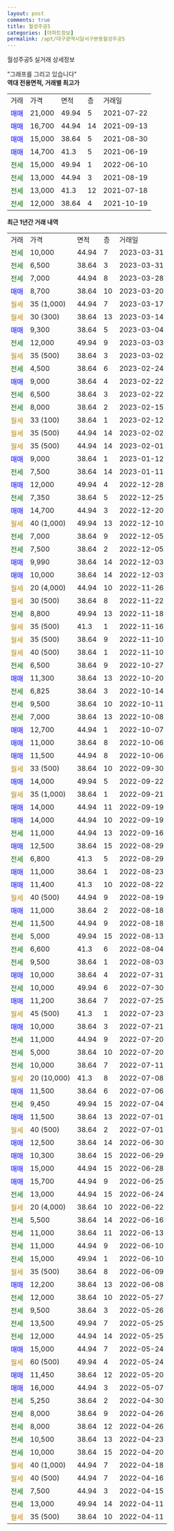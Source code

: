 ```yaml
---
layout: post
comments: true
title: 월성주공5
categories: [아파트정보]
permalink: /apt/대구광역시달서구본동월성주공5
---
```


월성주공5 실거래 상세정보

<script type="text/javascript">
  google.charts.load('current', {'packages':['line', 'corechart']});
  google.charts.setOnLoadCallback(drawChart);

  function drawChart() {
    var data = new google.visualization.DataTable();
    data.addColumn('date', '거래일');
    data.addColumn('number', "매매");
    data.addColumn('number', "전세");
    data.addColumn('number', "전매");

    data.addRows([[new Date(Date.parse("2023-03-31")), null, 10000, null], [new Date(Date.parse("2023-03-31")), null, 6500, null], [new Date(Date.parse("2023-03-28")), null, 7000, null], [new Date(Date.parse("2023-03-20")), 8700, null, null], [new Date(Date.parse("2023-03-17")), null, null, null], [new Date(Date.parse("2023-03-14")), null, null, null], [new Date(Date.parse("2023-03-04")), 9300, null, null], [new Date(Date.parse("2023-03-03")), null, 12000, null], [new Date(Date.parse("2023-03-02")), null, null, null], [new Date(Date.parse("2023-02-24")), null, 4500, null], [new Date(Date.parse("2023-02-22")), 9000, null, null], [new Date(Date.parse("2023-02-22")), null, 6500, null], [new Date(Date.parse("2023-02-15")), null, 8000, null], [new Date(Date.parse("2023-02-12")), null, null, null], [new Date(Date.parse("2023-02-02")), null, null, null], [new Date(Date.parse("2023-02-01")), null, null, null], [new Date(Date.parse("2023-01-12")), 9000, null, null], [new Date(Date.parse("2023-01-11")), null, 7500, null], [new Date(Date.parse("2022-12-28")), 12000, null, null], [new Date(Date.parse("2022-12-25")), null, 7350, null], [new Date(Date.parse("2022-12-20")), 14700, null, null], [new Date(Date.parse("2022-12-10")), null, null, null], [new Date(Date.parse("2022-12-05")), null, 7000, null], [new Date(Date.parse("2022-12-05")), null, 7500, null], [new Date(Date.parse("2022-12-03")), 9990, null, null], [new Date(Date.parse("2022-12-03")), 10000, null, null], [new Date(Date.parse("2022-11-26")), null, null, null], [new Date(Date.parse("2022-11-22")), null, null, null], [new Date(Date.parse("2022-11-18")), null, 8800, null], [new Date(Date.parse("2022-11-16")), null, null, null], [new Date(Date.parse("2022-11-10")), null, null, null], [new Date(Date.parse("2022-11-10")), null, null, null], [new Date(Date.parse("2022-10-27")), null, 6500, null], [new Date(Date.parse("2022-10-20")), 11300, null, null], [new Date(Date.parse("2022-10-14")), null, 6825, null], [new Date(Date.parse("2022-10-11")), null, 9500, null], [new Date(Date.parse("2022-10-08")), null, 7000, null], [new Date(Date.parse("2022-10-07")), 12700, null, null], [new Date(Date.parse("2022-10-06")), 11000, null, null], [new Date(Date.parse("2022-10-06")), 11500, null, null], [new Date(Date.parse("2022-09-30")), null, null, null], [new Date(Date.parse("2022-09-22")), 14000, null, null], [new Date(Date.parse("2022-09-21")), null, null, null], [new Date(Date.parse("2022-09-19")), 14000, null, null], [new Date(Date.parse("2022-09-19")), 14000, null, null], [new Date(Date.parse("2022-09-16")), null, 11000, null], [new Date(Date.parse("2022-08-29")), 12500, null, null], [new Date(Date.parse("2022-08-29")), null, 6800, null], [new Date(Date.parse("2022-08-23")), 11000, null, null], [new Date(Date.parse("2022-08-22")), 11400, null, null], [new Date(Date.parse("2022-08-19")), null, null, null], [new Date(Date.parse("2022-08-18")), 11000, null, null], [new Date(Date.parse("2022-08-18")), null, 11500, null], [new Date(Date.parse("2022-08-13")), null, 5000, null], [new Date(Date.parse("2022-08-04")), null, 6600, null], [new Date(Date.parse("2022-08-03")), null, 9500, null], [new Date(Date.parse("2022-07-31")), 10000, null, null], [new Date(Date.parse("2022-07-30")), null, 10000, null], [new Date(Date.parse("2022-07-25")), 11200, null, null], [new Date(Date.parse("2022-07-23")), null, null, null], [new Date(Date.parse("2022-07-21")), 10000, null, null], [new Date(Date.parse("2022-07-20")), null, 11000, null], [new Date(Date.parse("2022-07-20")), null, 5000, null], [new Date(Date.parse("2022-07-11")), null, 10000, null], [new Date(Date.parse("2022-07-08")), null, null, null], [new Date(Date.parse("2022-07-06")), 11500, null, null], [new Date(Date.parse("2022-07-04")), null, 9450, null], [new Date(Date.parse("2022-07-01")), 11500, null, null], [new Date(Date.parse("2022-07-01")), null, null, null], [new Date(Date.parse("2022-06-30")), 12500, null, null], [new Date(Date.parse("2022-06-29")), 10300, null, null], [new Date(Date.parse("2022-06-28")), 15000, null, null], [new Date(Date.parse("2022-06-25")), 15700, null, null], [new Date(Date.parse("2022-06-24")), null, 13000, null], [new Date(Date.parse("2022-06-22")), null, null, null], [new Date(Date.parse("2022-06-16")), null, 5500, null], [new Date(Date.parse("2022-06-13")), null, 11000, null], [new Date(Date.parse("2022-06-10")), null, 11000, null], [new Date(Date.parse("2022-06-10")), null, 15000, null], [new Date(Date.parse("2022-06-09")), null, null, null], [new Date(Date.parse("2022-06-08")), 12200, null, null], [new Date(Date.parse("2022-05-27")), null, 12000, null], [new Date(Date.parse("2022-05-26")), null, 9500, null], [new Date(Date.parse("2022-05-25")), null, 13500, null], [new Date(Date.parse("2022-05-25")), null, 12000, null], [new Date(Date.parse("2022-05-24")), 15000, null, null], [new Date(Date.parse("2022-05-24")), null, null, null], [new Date(Date.parse("2022-05-20")), 11450, null, null], [new Date(Date.parse("2022-05-07")), 16000, null, null], [new Date(Date.parse("2022-04-30")), null, 5250, null], [new Date(Date.parse("2022-04-26")), null, 8000, null], [new Date(Date.parse("2022-04-26")), null, 8000, null], [new Date(Date.parse("2022-04-23")), null, 10500, null], [new Date(Date.parse("2022-04-20")), null, 10000, null], [new Date(Date.parse("2022-04-18")), null, null, null], [new Date(Date.parse("2022-04-16")), null, null, null], [new Date(Date.parse("2022-04-15")), null, 7500, null], [new Date(Date.parse("2022-04-11")), null, 13000, null], [new Date(Date.parse("2022-04-11")), null, null, null]]);

    var options = {
      hAxis: {
        format: 'yyyy/MM/dd'
      },    
      lineWidth: 0,
      pointsVisible: true,    
      title: '최근 1년간 유형별 실거래가 분포',
      legend: { position: 'bottom' }
    };

    var formatter = new google.visualization.NumberFormat({pattern:'###,###'} );
    formatter.format(data, 1);
    formatter.format(data, 2);
    
    setTimeout(function() {
        var chart = new google.visualization.LineChart(document.getElementById('columnchart_material'));
        chart.draw(data, (options));
        document.getElementById('loading').style.display = 'none';
    }, 200);
  }
</script>


<div id="loading" style="z-index:20; display: block; margin-left: 0px">"그래프를 그리고 있습니다"</div>
<div id="columnchart_material" style="width: 95%; margin-left: 0px; display: block"></div>
<!-- contents start -->
<b>역대 전용면적, 거래별 최고가</b>
<table class="sortable">
    <tr>
      <td>거래</td>
      <td>가격</td>
      <td>면적</td>
      <td>층</td>
      <td>거래일</td>
    </tr>
        <tr>
          <td><a style="color: blue">매매</a></td>
          <td>21,000</td>
          <td>49.94</td>
          <td>5</td>
          <td>2021-07-22</td>
        </tr>            <tr>
          <td><a style="color: blue">매매</a></td>
          <td>16,700</td>
          <td>44.94</td>
          <td>14</td>
          <td>2021-09-13</td>
        </tr>            <tr>
          <td><a style="color: blue">매매</a></td>
          <td>15,000</td>
          <td>38.64</td>
          <td>5</td>
          <td>2021-08-30</td>
        </tr>            <tr>
          <td><a style="color: blue">매매</a></td>
          <td>14,700</td>
          <td>41.3</td>
          <td>5</td>
          <td>2021-06-19</td>
        </tr>        
        <tr>
              <td><a style="color: darkgreen">전세</a></td>
              <td>15,000</td>
              <td>49.94</td>
              <td>1</td>
              <td>2022-06-10</td>
            </tr>            <tr>
              <td><a style="color: darkgreen">전세</a></td>
              <td>13,000</td>
              <td>44.94</td>
              <td>3</td>
              <td>2021-08-19</td>
            </tr>            <tr>
              <td><a style="color: darkgreen">전세</a></td>
              <td>13,000</td>
              <td>41.3</td>
              <td>12</td>
              <td>2021-07-18</td>
            </tr>            <tr>
              <td><a style="color: darkgreen">전세</a></td>
              <td>12,000</td>
              <td>38.64</td>
              <td>4</td>
              <td>2021-10-19</td>
            </tr>        
    
</table>

<b>최근 1년간 거래 내역</b>

<table class="sortable">
    <tr>
      <td>거래</td>
      <td>가격</td>
      <td>면적</td>
      <td>층</td>
      <td>거래일</td>
    </tr>
    <tr>
      <td><a style="color: darkgreen">전세</a></td>
      <td>10,000</td>
      <td>44.94</td>
      <td>7</td>
      <td>2023-03-31</td>
    </tr>          <tr>
      <td><a style="color: darkgreen">전세</a></td>
      <td>6,500</td>
      <td>38.64</td>
      <td>3</td>
      <td>2023-03-31</td>
    </tr>          <tr>
      <td><a style="color: darkgreen">전세</a></td>
      <td>7,000</td>
      <td>44.94</td>
      <td>8</td>
      <td>2023-03-28</td>
    </tr>          <tr>
      <td><a style="color: blue">매매</a></td>
      <td>8,700</td>
      <td>38.64</td>
      <td>10</td>
      <td>2023-03-20</td>
    </tr>          <tr>
      <td><a style="color: darkgoldenrod">월세</a></td>
      <td>35 (1,000)</td>
      <td>44.94</td>
      <td>7</td>
      <td>2023-03-17</td>
    </tr>          <tr>
      <td><a style="color: darkgoldenrod">월세</a></td>
      <td>30 (300)</td>
      <td>38.64</td>
      <td>13</td>
      <td>2023-03-14</td>
    </tr>          <tr>
      <td><a style="color: blue">매매</a></td>
      <td>9,300</td>
      <td>38.64</td>
      <td>5</td>
      <td>2023-03-04</td>
    </tr>          <tr>
      <td><a style="color: darkgreen">전세</a></td>
      <td>12,000</td>
      <td>49.94</td>
      <td>9</td>
      <td>2023-03-03</td>
    </tr>          <tr>
      <td><a style="color: darkgoldenrod">월세</a></td>
      <td>35 (500)</td>
      <td>38.64</td>
      <td>3</td>
      <td>2023-03-02</td>
    </tr>          <tr>
      <td><a style="color: darkgreen">전세</a></td>
      <td>4,500</td>
      <td>38.64</td>
      <td>6</td>
      <td>2023-02-24</td>
    </tr>          <tr>
      <td><a style="color: blue">매매</a></td>
      <td>9,000</td>
      <td>38.64</td>
      <td>4</td>
      <td>2023-02-22</td>
    </tr>          <tr>
      <td><a style="color: darkgreen">전세</a></td>
      <td>6,500</td>
      <td>38.64</td>
      <td>3</td>
      <td>2023-02-22</td>
    </tr>          <tr>
      <td><a style="color: darkgreen">전세</a></td>
      <td>8,000</td>
      <td>38.64</td>
      <td>2</td>
      <td>2023-02-15</td>
    </tr>          <tr>
      <td><a style="color: darkgoldenrod">월세</a></td>
      <td>33 (100)</td>
      <td>38.64</td>
      <td>1</td>
      <td>2023-02-12</td>
    </tr>          <tr>
      <td><a style="color: darkgoldenrod">월세</a></td>
      <td>35 (500)</td>
      <td>44.94</td>
      <td>14</td>
      <td>2023-02-02</td>
    </tr>          <tr>
      <td><a style="color: darkgoldenrod">월세</a></td>
      <td>35 (500)</td>
      <td>44.94</td>
      <td>14</td>
      <td>2023-02-01</td>
    </tr>          <tr>
      <td><a style="color: blue">매매</a></td>
      <td>9,000</td>
      <td>38.64</td>
      <td>1</td>
      <td>2023-01-12</td>
    </tr>          <tr>
      <td><a style="color: darkgreen">전세</a></td>
      <td>7,500</td>
      <td>38.64</td>
      <td>14</td>
      <td>2023-01-11</td>
    </tr>          <tr>
      <td><a style="color: blue">매매</a></td>
      <td>12,000</td>
      <td>49.94</td>
      <td>4</td>
      <td>2022-12-28</td>
    </tr>          <tr>
      <td><a style="color: darkgreen">전세</a></td>
      <td>7,350</td>
      <td>38.64</td>
      <td>5</td>
      <td>2022-12-25</td>
    </tr>          <tr>
      <td><a style="color: blue">매매</a></td>
      <td>14,700</td>
      <td>44.94</td>
      <td>3</td>
      <td>2022-12-20</td>
    </tr>          <tr>
      <td><a style="color: darkgoldenrod">월세</a></td>
      <td>40 (1,000)</td>
      <td>49.94</td>
      <td>13</td>
      <td>2022-12-10</td>
    </tr>          <tr>
      <td><a style="color: darkgreen">전세</a></td>
      <td>7,000</td>
      <td>38.64</td>
      <td>9</td>
      <td>2022-12-05</td>
    </tr>          <tr>
      <td><a style="color: darkgreen">전세</a></td>
      <td>7,500</td>
      <td>38.64</td>
      <td>2</td>
      <td>2022-12-05</td>
    </tr>          <tr>
      <td><a style="color: blue">매매</a></td>
      <td>9,990</td>
      <td>38.64</td>
      <td>14</td>
      <td>2022-12-03</td>
    </tr>          <tr>
      <td><a style="color: blue">매매</a></td>
      <td>10,000</td>
      <td>38.64</td>
      <td>14</td>
      <td>2022-12-03</td>
    </tr>          <tr>
      <td><a style="color: darkgoldenrod">월세</a></td>
      <td>20 (4,000)</td>
      <td>44.94</td>
      <td>10</td>
      <td>2022-11-26</td>
    </tr>          <tr>
      <td><a style="color: darkgoldenrod">월세</a></td>
      <td>30 (500)</td>
      <td>38.64</td>
      <td>8</td>
      <td>2022-11-22</td>
    </tr>          <tr>
      <td><a style="color: darkgreen">전세</a></td>
      <td>8,800</td>
      <td>49.94</td>
      <td>13</td>
      <td>2022-11-18</td>
    </tr>          <tr>
      <td><a style="color: darkgoldenrod">월세</a></td>
      <td>35 (500)</td>
      <td>41.3</td>
      <td>1</td>
      <td>2022-11-16</td>
    </tr>          <tr>
      <td><a style="color: darkgoldenrod">월세</a></td>
      <td>35 (500)</td>
      <td>38.64</td>
      <td>9</td>
      <td>2022-11-10</td>
    </tr>          <tr>
      <td><a style="color: darkgoldenrod">월세</a></td>
      <td>40 (500)</td>
      <td>38.64</td>
      <td>1</td>
      <td>2022-11-10</td>
    </tr>          <tr>
      <td><a style="color: darkgreen">전세</a></td>
      <td>6,500</td>
      <td>38.64</td>
      <td>9</td>
      <td>2022-10-27</td>
    </tr>          <tr>
      <td><a style="color: blue">매매</a></td>
      <td>11,300</td>
      <td>38.64</td>
      <td>13</td>
      <td>2022-10-20</td>
    </tr>          <tr>
      <td><a style="color: darkgreen">전세</a></td>
      <td>6,825</td>
      <td>38.64</td>
      <td>3</td>
      <td>2022-10-14</td>
    </tr>          <tr>
      <td><a style="color: darkgreen">전세</a></td>
      <td>9,500</td>
      <td>38.64</td>
      <td>10</td>
      <td>2022-10-11</td>
    </tr>          <tr>
      <td><a style="color: darkgreen">전세</a></td>
      <td>7,000</td>
      <td>38.64</td>
      <td>13</td>
      <td>2022-10-08</td>
    </tr>          <tr>
      <td><a style="color: blue">매매</a></td>
      <td>12,700</td>
      <td>44.94</td>
      <td>1</td>
      <td>2022-10-07</td>
    </tr>          <tr>
      <td><a style="color: blue">매매</a></td>
      <td>11,000</td>
      <td>38.64</td>
      <td>8</td>
      <td>2022-10-06</td>
    </tr>          <tr>
      <td><a style="color: blue">매매</a></td>
      <td>11,500</td>
      <td>44.94</td>
      <td>8</td>
      <td>2022-10-06</td>
    </tr>          <tr>
      <td><a style="color: darkgoldenrod">월세</a></td>
      <td>33 (500)</td>
      <td>38.64</td>
      <td>10</td>
      <td>2022-09-30</td>
    </tr>          <tr>
      <td><a style="color: blue">매매</a></td>
      <td>14,000</td>
      <td>49.94</td>
      <td>5</td>
      <td>2022-09-22</td>
    </tr>          <tr>
      <td><a style="color: darkgoldenrod">월세</a></td>
      <td>35 (1,000)</td>
      <td>38.64</td>
      <td>1</td>
      <td>2022-09-21</td>
    </tr>          <tr>
      <td><a style="color: blue">매매</a></td>
      <td>14,000</td>
      <td>44.94</td>
      <td>11</td>
      <td>2022-09-19</td>
    </tr>          <tr>
      <td><a style="color: blue">매매</a></td>
      <td>14,000</td>
      <td>44.94</td>
      <td>10</td>
      <td>2022-09-19</td>
    </tr>          <tr>
      <td><a style="color: darkgreen">전세</a></td>
      <td>11,000</td>
      <td>44.94</td>
      <td>13</td>
      <td>2022-09-16</td>
    </tr>          <tr>
      <td><a style="color: blue">매매</a></td>
      <td>12,500</td>
      <td>38.64</td>
      <td>15</td>
      <td>2022-08-29</td>
    </tr>          <tr>
      <td><a style="color: darkgreen">전세</a></td>
      <td>6,800</td>
      <td>41.3</td>
      <td>5</td>
      <td>2022-08-29</td>
    </tr>          <tr>
      <td><a style="color: blue">매매</a></td>
      <td>11,000</td>
      <td>38.64</td>
      <td>1</td>
      <td>2022-08-23</td>
    </tr>          <tr>
      <td><a style="color: blue">매매</a></td>
      <td>11,400</td>
      <td>41.3</td>
      <td>10</td>
      <td>2022-08-22</td>
    </tr>          <tr>
      <td><a style="color: darkgoldenrod">월세</a></td>
      <td>40 (500)</td>
      <td>44.94</td>
      <td>9</td>
      <td>2022-08-19</td>
    </tr>          <tr>
      <td><a style="color: blue">매매</a></td>
      <td>11,000</td>
      <td>38.64</td>
      <td>2</td>
      <td>2022-08-18</td>
    </tr>          <tr>
      <td><a style="color: darkgreen">전세</a></td>
      <td>11,500</td>
      <td>44.94</td>
      <td>9</td>
      <td>2022-08-18</td>
    </tr>          <tr>
      <td><a style="color: darkgreen">전세</a></td>
      <td>5,000</td>
      <td>49.94</td>
      <td>15</td>
      <td>2022-08-13</td>
    </tr>          <tr>
      <td><a style="color: darkgreen">전세</a></td>
      <td>6,600</td>
      <td>41.3</td>
      <td>6</td>
      <td>2022-08-04</td>
    </tr>          <tr>
      <td><a style="color: darkgreen">전세</a></td>
      <td>9,500</td>
      <td>38.64</td>
      <td>1</td>
      <td>2022-08-03</td>
    </tr>          <tr>
      <td><a style="color: blue">매매</a></td>
      <td>10,000</td>
      <td>38.64</td>
      <td>4</td>
      <td>2022-07-31</td>
    </tr>          <tr>
      <td><a style="color: darkgreen">전세</a></td>
      <td>10,000</td>
      <td>49.94</td>
      <td>6</td>
      <td>2022-07-30</td>
    </tr>          <tr>
      <td><a style="color: blue">매매</a></td>
      <td>11,200</td>
      <td>38.64</td>
      <td>7</td>
      <td>2022-07-25</td>
    </tr>          <tr>
      <td><a style="color: darkgoldenrod">월세</a></td>
      <td>45 (500)</td>
      <td>41.3</td>
      <td>1</td>
      <td>2022-07-23</td>
    </tr>          <tr>
      <td><a style="color: blue">매매</a></td>
      <td>10,000</td>
      <td>38.64</td>
      <td>3</td>
      <td>2022-07-21</td>
    </tr>          <tr>
      <td><a style="color: darkgreen">전세</a></td>
      <td>11,000</td>
      <td>44.94</td>
      <td>9</td>
      <td>2022-07-20</td>
    </tr>          <tr>
      <td><a style="color: darkgreen">전세</a></td>
      <td>5,000</td>
      <td>38.64</td>
      <td>10</td>
      <td>2022-07-20</td>
    </tr>          <tr>
      <td><a style="color: darkgreen">전세</a></td>
      <td>10,000</td>
      <td>38.64</td>
      <td>7</td>
      <td>2022-07-11</td>
    </tr>          <tr>
      <td><a style="color: darkgoldenrod">월세</a></td>
      <td>20 (10,000)</td>
      <td>41.3</td>
      <td>8</td>
      <td>2022-07-08</td>
    </tr>          <tr>
      <td><a style="color: blue">매매</a></td>
      <td>11,500</td>
      <td>38.64</td>
      <td>6</td>
      <td>2022-07-06</td>
    </tr>          <tr>
      <td><a style="color: darkgreen">전세</a></td>
      <td>9,450</td>
      <td>49.94</td>
      <td>15</td>
      <td>2022-07-04</td>
    </tr>          <tr>
      <td><a style="color: blue">매매</a></td>
      <td>11,500</td>
      <td>38.64</td>
      <td>13</td>
      <td>2022-07-01</td>
    </tr>          <tr>
      <td><a style="color: darkgoldenrod">월세</a></td>
      <td>40 (500)</td>
      <td>38.64</td>
      <td>2</td>
      <td>2022-07-01</td>
    </tr>          <tr>
      <td><a style="color: blue">매매</a></td>
      <td>12,500</td>
      <td>38.64</td>
      <td>14</td>
      <td>2022-06-30</td>
    </tr>          <tr>
      <td><a style="color: blue">매매</a></td>
      <td>10,300</td>
      <td>38.64</td>
      <td>15</td>
      <td>2022-06-29</td>
    </tr>          <tr>
      <td><a style="color: blue">매매</a></td>
      <td>15,000</td>
      <td>44.94</td>
      <td>15</td>
      <td>2022-06-28</td>
    </tr>          <tr>
      <td><a style="color: blue">매매</a></td>
      <td>15,700</td>
      <td>44.94</td>
      <td>9</td>
      <td>2022-06-25</td>
    </tr>          <tr>
      <td><a style="color: darkgreen">전세</a></td>
      <td>13,000</td>
      <td>44.94</td>
      <td>15</td>
      <td>2022-06-24</td>
    </tr>          <tr>
      <td><a style="color: darkgoldenrod">월세</a></td>
      <td>20 (4,000)</td>
      <td>38.64</td>
      <td>10</td>
      <td>2022-06-22</td>
    </tr>          <tr>
      <td><a style="color: darkgreen">전세</a></td>
      <td>5,500</td>
      <td>38.64</td>
      <td>14</td>
      <td>2022-06-16</td>
    </tr>          <tr>
      <td><a style="color: darkgreen">전세</a></td>
      <td>11,000</td>
      <td>38.64</td>
      <td>11</td>
      <td>2022-06-13</td>
    </tr>          <tr>
      <td><a style="color: darkgreen">전세</a></td>
      <td>11,000</td>
      <td>44.94</td>
      <td>9</td>
      <td>2022-06-10</td>
    </tr>          <tr>
      <td><a style="color: darkgreen">전세</a></td>
      <td>15,000</td>
      <td>49.94</td>
      <td>1</td>
      <td>2022-06-10</td>
    </tr>          <tr>
      <td><a style="color: darkgoldenrod">월세</a></td>
      <td>35 (500)</td>
      <td>38.64</td>
      <td>8</td>
      <td>2022-06-09</td>
    </tr>          <tr>
      <td><a style="color: blue">매매</a></td>
      <td>12,200</td>
      <td>38.64</td>
      <td>13</td>
      <td>2022-06-08</td>
    </tr>          <tr>
      <td><a style="color: darkgreen">전세</a></td>
      <td>12,000</td>
      <td>38.64</td>
      <td>10</td>
      <td>2022-05-27</td>
    </tr>          <tr>
      <td><a style="color: darkgreen">전세</a></td>
      <td>9,500</td>
      <td>38.64</td>
      <td>3</td>
      <td>2022-05-26</td>
    </tr>          <tr>
      <td><a style="color: darkgreen">전세</a></td>
      <td>13,500</td>
      <td>49.94</td>
      <td>7</td>
      <td>2022-05-25</td>
    </tr>          <tr>
      <td><a style="color: darkgreen">전세</a></td>
      <td>12,000</td>
      <td>44.94</td>
      <td>14</td>
      <td>2022-05-25</td>
    </tr>          <tr>
      <td><a style="color: blue">매매</a></td>
      <td>15,000</td>
      <td>44.94</td>
      <td>7</td>
      <td>2022-05-24</td>
    </tr>          <tr>
      <td><a style="color: darkgoldenrod">월세</a></td>
      <td>60 (500)</td>
      <td>49.94</td>
      <td>4</td>
      <td>2022-05-24</td>
    </tr>          <tr>
      <td><a style="color: blue">매매</a></td>
      <td>11,450</td>
      <td>38.64</td>
      <td>12</td>
      <td>2022-05-20</td>
    </tr>          <tr>
      <td><a style="color: blue">매매</a></td>
      <td>16,000</td>
      <td>44.94</td>
      <td>3</td>
      <td>2022-05-07</td>
    </tr>          <tr>
      <td><a style="color: darkgreen">전세</a></td>
      <td>5,250</td>
      <td>38.64</td>
      <td>2</td>
      <td>2022-04-30</td>
    </tr>          <tr>
      <td><a style="color: darkgreen">전세</a></td>
      <td>8,000</td>
      <td>38.64</td>
      <td>9</td>
      <td>2022-04-26</td>
    </tr>          <tr>
      <td><a style="color: darkgreen">전세</a></td>
      <td>8,000</td>
      <td>38.64</td>
      <td>12</td>
      <td>2022-04-26</td>
    </tr>          <tr>
      <td><a style="color: darkgreen">전세</a></td>
      <td>10,500</td>
      <td>38.64</td>
      <td>13</td>
      <td>2022-04-23</td>
    </tr>          <tr>
      <td><a style="color: darkgreen">전세</a></td>
      <td>10,000</td>
      <td>38.64</td>
      <td>15</td>
      <td>2022-04-20</td>
    </tr>          <tr>
      <td><a style="color: darkgoldenrod">월세</a></td>
      <td>40 (1,000)</td>
      <td>44.94</td>
      <td>7</td>
      <td>2022-04-18</td>
    </tr>          <tr>
      <td><a style="color: darkgoldenrod">월세</a></td>
      <td>40 (500)</td>
      <td>44.94</td>
      <td>7</td>
      <td>2022-04-16</td>
    </tr>          <tr>
      <td><a style="color: darkgreen">전세</a></td>
      <td>7,500</td>
      <td>44.94</td>
      <td>3</td>
      <td>2022-04-15</td>
    </tr>          <tr>
      <td><a style="color: darkgreen">전세</a></td>
      <td>13,000</td>
      <td>49.94</td>
      <td>14</td>
      <td>2022-04-11</td>
    </tr>          <tr>
      <td><a style="color: darkgoldenrod">월세</a></td>
      <td>35 (500)</td>
      <td>38.64</td>
      <td>10</td>
      <td>2022-04-11</td>
    </tr>      </table>
<!-- contents end -->    

